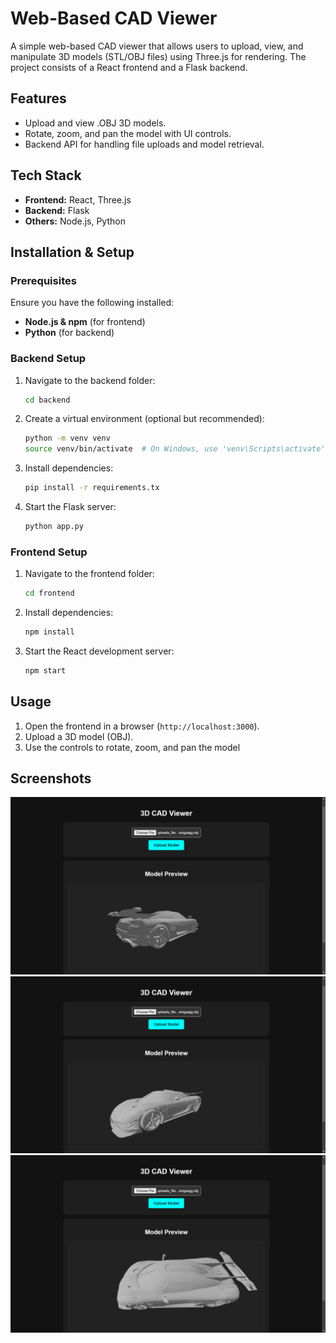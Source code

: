 # Web-Based CAD Viewer

A simple web-based CAD viewer that allows users to upload, view, and manipulate 3D models (STL/OBJ files) using Three.js for rendering. The project consists of a React frontend and a Flask backend.

## Features
- Upload and view .OBJ 3D models.
- Rotate, zoom, and pan the model with UI controls.
- Backend API for handling file uploads and model retrieval.


## Tech Stack
- **Frontend:** React, Three.js
- **Backend:** Flask
- **Others:** Node.js, Python

## Installation & Setup

### Prerequisites
Ensure you have the following installed:
- **Node.js & npm** (for frontend)
- **Python** (for backend)

### Backend Setup
1. Navigate to the backend folder:
   ```sh
   cd backend
   ```
2. Create a virtual environment (optional but recommended):
   ```sh
   python -m venv venv
   source venv/bin/activate  # On Windows, use 'venv\Scripts\activate'
   ```
3. Install dependencies:
   ```sh
   pip install -r requirements.tx
   ```
4. Start the Flask server:
   ```sh
   python app.py
   ```

### Frontend Setup
1. Navigate to the frontend folder:
   ```sh
   cd frontend
   ```
2. Install dependencies:
   ```sh
   npm install
   ```
3. Start the React development server:
   ```sh
   npm start
   ```

## Usage
1. Open the frontend in a browser (`http://localhost:3000`).
2. Upload a 3D model (OBJ).
3. Use the controls to rotate, zoom, and pan the model
## Screenshots
![CAD Viewer Preview](./Screenshot1.png)
![CAD Viewer Preview](./Screenshot2.png)
![CAD Viewer Preview](./Screenshot3.png)


